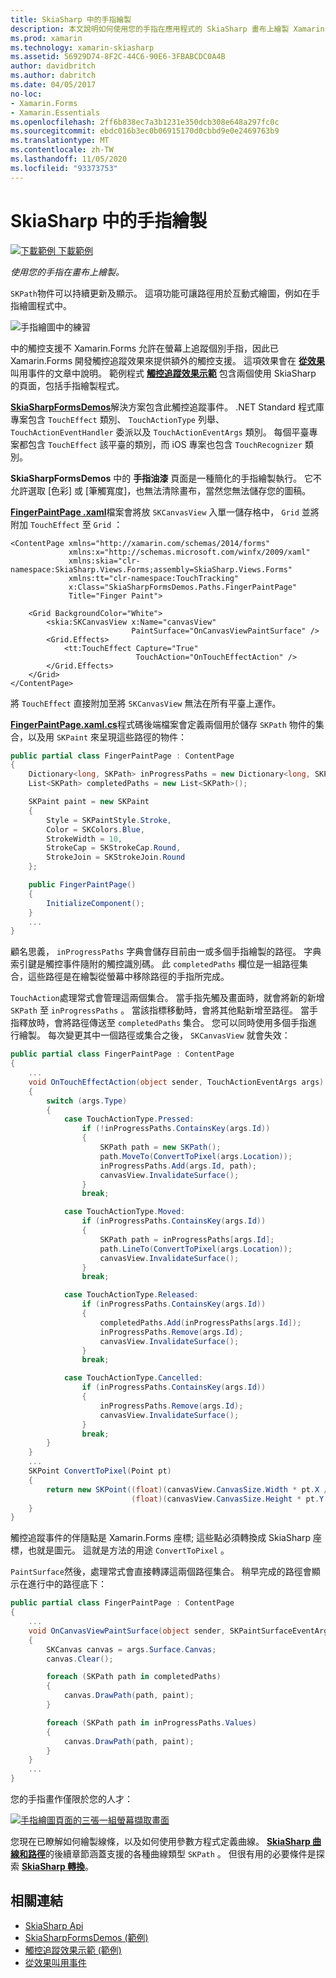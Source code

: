 ```yaml
---
title: SkiaSharp 中的手指繪製
description: 本文說明如何使用您的手指在應用程式的 SkiaSharp 畫布上繪製 Xamarin.Forms ，並使用範例程式碼示範這一點。
ms.prod: xamarin
ms.technology: xamarin-skiasharp
ms.assetid: 56929D74-8F2C-44C6-90E6-3FBABCDC0A4B
author: davidbritch
ms.author: dabritch
ms.date: 04/05/2017
no-loc:
- Xamarin.Forms
- Xamarin.Essentials
ms.openlocfilehash: 2ff6b838ec7a3b1231e350dcb308e648a297fc0c
ms.sourcegitcommit: ebdc016b3ec0b06915170d0cbbd9e0e2469763b9
ms.translationtype: MT
ms.contentlocale: zh-TW
ms.lasthandoff: 11/05/2020
ms.locfileid: "93373753"
---
```

# <a name="finger-painting-in-skiasharp"></a>SkiaSharp 中的手指繪製

[![下載範例](~/media/shared/download.png) 下載範例](/samples/xamarin/xamarin-forms-samples/skiasharpforms-demos)

_使用您的手指在畫布上繪製。_

`SKPath`物件可以持續更新及顯示。 這項功能可讓路徑用於互動式繪圖，例如在手指繪圖程式中。

![手指繪圖中的練習](finger-paint-images/fingerpaintsample.png)

中的觸控支援不 Xamarin.Forms 允許在螢幕上追蹤個別手指，因此已 Xamarin.Forms 開發觸控追蹤效果來提供額外的觸控支援。 這項效果會在 [**從效果**](~/xamarin-forms/app-fundamentals/effects/touch-tracking.md)叫用事件的文章中說明。 範例程式 [**觸控追蹤效果示範**](/samples/xamarin/xamarin-forms-samples/effects-touchtrackingeffect/) 包含兩個使用 SkiaSharp 的頁面，包括手指繪製程式。

[**SkiaSharpFormsDemos**](/samples/xamarin/xamarin-forms-samples/skiasharpforms-demos)解決方案包含此觸控追蹤事件。 .NET Standard 程式庫專案包含 `TouchEffect` 類別、 `TouchActionType` 列舉、 `TouchActionEventHandler` 委派以及 `TouchActionEventArgs` 類別。 每個平臺專案都包含 `TouchEffect` 該平臺的類別，而 iOS 專案也包含 `TouchRecognizer` 類別。

**SkiaSharpFormsDemos** 中的 **手指油漆** 頁面是一種簡化的手指繪製執行。 它不允許選取 [色彩] 或 [筆觸寬度]，也無法清除畫布，當然您無法儲存您的圖稿。

[**FingerPaintPage .xaml**](https://github.com/xamarin/xamarin-forms-samples/blob/master/SkiaSharpForms/Demos/Demos/SkiaSharpFormsDemos/Paths/FingerPaintPage.xaml)檔案會將放 `SKCanvasView` 入單一儲存格中， `Grid` 並將附加 `TouchEffect` 至 `Grid` ：

```xaml
<ContentPage xmlns="http://xamarin.com/schemas/2014/forms"
             xmlns:x="http://schemas.microsoft.com/winfx/2009/xaml"
             xmlns:skia="clr-namespace:SkiaSharp.Views.Forms;assembly=SkiaSharp.Views.Forms"
             xmlns:tt="clr-namespace:TouchTracking"
             x:Class="SkiaSharpFormsDemos.Paths.FingerPaintPage"
             Title="Finger Paint">

    <Grid BackgroundColor="White">
        <skia:SKCanvasView x:Name="canvasView"
                           PaintSurface="OnCanvasViewPaintSurface" />
        <Grid.Effects>
            <tt:TouchEffect Capture="True"
                            TouchAction="OnTouchEffectAction" />
        </Grid.Effects>
    </Grid>
</ContentPage>
```

將 `TouchEffect` 直接附加至將 `SKCanvasView` 無法在所有平臺上運作。

[**FingerPaintPage.xaml.cs**](https://github.com/xamarin/xamarin-forms-samples/blob/master/SkiaSharpForms/Demos/Demos/SkiaSharpFormsDemos/Paths/FingerPaintPage.xaml.cs)程式碼後端檔案會定義兩個用於儲存 `SKPath` 物件的集合，以及用 `SKPaint` 來呈現這些路徑的物件：

```csharp
public partial class FingerPaintPage : ContentPage
{
    Dictionary<long, SKPath> inProgressPaths = new Dictionary<long, SKPath>();
    List<SKPath> completedPaths = new List<SKPath>();

    SKPaint paint = new SKPaint
    {
        Style = SKPaintStyle.Stroke,
        Color = SKColors.Blue,
        StrokeWidth = 10,
        StrokeCap = SKStrokeCap.Round,
        StrokeJoin = SKStrokeJoin.Round
    };

    public FingerPaintPage()
    {
        InitializeComponent();
    }
    ...
}
```

顧名思義， `inProgressPaths` 字典會儲存目前由一或多個手指繪製的路徑。 字典索引鍵是觸控事件隨附的觸控識別碼。 此 `completedPaths` 欄位是一組路徑集合，這些路徑是在繪製從螢幕中移除路徑的手指所完成。

`TouchAction`處理常式會管理這兩個集合。 當手指先觸及畫面時，就會將新的新增 `SKPath` 至 `inProgressPaths` 。 當該指標移動時，會將其他點新增至路徑。 當手指釋放時，會將路徑傳送至 `completedPaths` 集合。 您可以同時使用多個手指進行繪製。 每次變更其中一個路徑或集合之後， `SKCanvasView` 就會失效：

```csharp
public partial class FingerPaintPage : ContentPage
{
    ...
    void OnTouchEffectAction(object sender, TouchActionEventArgs args)
    {
        switch (args.Type)
        {
            case TouchActionType.Pressed:
                if (!inProgressPaths.ContainsKey(args.Id))
                {
                    SKPath path = new SKPath();
                    path.MoveTo(ConvertToPixel(args.Location));
                    inProgressPaths.Add(args.Id, path);
                    canvasView.InvalidateSurface();
                }
                break;

            case TouchActionType.Moved:
                if (inProgressPaths.ContainsKey(args.Id))
                {
                    SKPath path = inProgressPaths[args.Id];
                    path.LineTo(ConvertToPixel(args.Location));
                    canvasView.InvalidateSurface();
                }
                break;

            case TouchActionType.Released:
                if (inProgressPaths.ContainsKey(args.Id))
                {
                    completedPaths.Add(inProgressPaths[args.Id]);
                    inProgressPaths.Remove(args.Id);
                    canvasView.InvalidateSurface();
                }
                break;

            case TouchActionType.Cancelled:
                if (inProgressPaths.ContainsKey(args.Id))
                {
                    inProgressPaths.Remove(args.Id);
                    canvasView.InvalidateSurface();
                }
                break;
        }
    }
    ...
    SKPoint ConvertToPixel(Point pt)
    {
        return new SKPoint((float)(canvasView.CanvasSize.Width * pt.X / canvasView.Width),
                           (float)(canvasView.CanvasSize.Height * pt.Y / canvasView.Height));
    }
}
```

觸控追蹤事件的伴隨點是 Xamarin.Forms 座標; 這些點必須轉換成 SkiaSharp 座標，也就是圖元。 這就是方法的用途 `ConvertToPixel` 。

`PaintSurface`然後，處理常式會直接轉譯這兩個路徑集合。 稍早完成的路徑會顯示在進行中的路徑底下：

```csharp
public partial class FingerPaintPage : ContentPage
{
    ...
    void OnCanvasViewPaintSurface(object sender, SKPaintSurfaceEventArgs args)
    {
        SKCanvas canvas = args.Surface.Canvas;
        canvas.Clear();

        foreach (SKPath path in completedPaths)
        {
            canvas.DrawPath(path, paint);
        }

        foreach (SKPath path in inProgressPaths.Values)
        {
            canvas.DrawPath(path, paint);
        }
    }
    ...
}
```

您的手指畫作僅限於您的人才：

[![手指繪圖頁面的三張一組螢幕擷取畫面](finger-paint-images/fingerpaint-small.png)](finger-paint-images/fingerpaint-large.png#lightbox "手指繪圖頁面的三張一組螢幕擷取畫面")

您現在已瞭解如何繪製線條，以及如何使用參數方程式定義曲線。 [**SkiaSharp 曲線和路徑**](../curves/index.md)的後續章節涵蓋支援的各種曲線類型 `SKPath` 。 但很有用的必要條件是探索 [**SkiaSharp 轉換**](../transforms/index.md)。

## <a name="related-links"></a>相關連結

- [SkiaSharp Api](/dotnet/api/skiasharp)
- [SkiaSharpFormsDemos (範例) ](/samples/xamarin/xamarin-forms-samples/skiasharpforms-demos)
- [觸控追蹤效果示範 (範例) ](/samples/xamarin/xamarin-forms-samples/effects-touchtrackingeffect/)
- [從效果叫用事件](~/xamarin-forms/app-fundamentals/effects/touch-tracking.md)